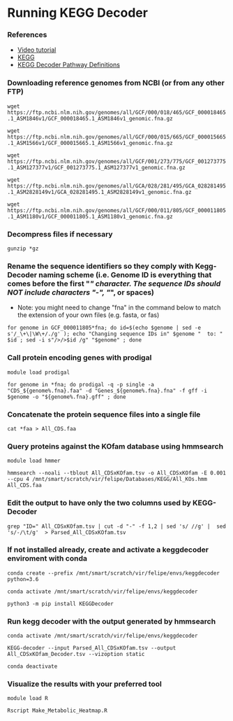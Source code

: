 # Running KEGG Decoder

### References
- [Video tutorial](https://youtu.be/1v4UzjE7K2g?t=962)
- [KEGG](https://www.genome.jp/kegg/)
- [KEGG Decoder Pathway Definitions](https://github.com/bjtully/BioData/blob/master/KEGGDecoder/KOALA_definitions.txt)

### Downloading reference genomes from NCBI (or from any other FTP)
`wget https://ftp.ncbi.nlm.nih.gov/genomes/all/GCF/000/018/465/GCF_000018465.1_ASM1846v1/GCF_000018465.1_ASM1846v1_genomic.fna.gz`

`wget https://ftp.ncbi.nlm.nih.gov/genomes/all/GCF/000/015/665/GCF_000015665.1_ASM1566v1/GCF_000015665.1_ASM1566v1_genomic.fna.gz`

`wget https://ftp.ncbi.nlm.nih.gov/genomes/all/GCF/001/273/775/GCF_001273775.1_ASM127377v1/GCF_001273775.1_ASM127377v1_genomic.fna.gz`

`wget https://ftp.ncbi.nlm.nih.gov/genomes/all/GCA/028/281/495/GCA_028281495.1_ASM2828149v1/GCA_028281495.1_ASM2828149v1_genomic.fna.gz`

`wget https://ftp.ncbi.nlm.nih.gov/genomes/all/GCF/000/011/805/GCF_000011805.1_ASM1180v1/GCF_000011805.1_ASM1180v1_genomic.fna.gz`

### Decompress files if necessary
`gunzip *gz`

### Rename the sequence identifiers so they comply with Kegg-Decoder naming scheme (i.e. Genome ID is everything that comes before the first "_" character. The sequence IDs should NOT include characters "-", "_", or spaces)
- Note: you might need to change "fna" in the command below to match the extension of your own files (e.g. fasta, or fas)
 
`for genome in GCF_000011805*fna; do id=$(echo $genome | sed -e s'/_\+\|\W\+/./g' ); echo "Changing sequence IDs in" $genome "  to: " $id ; sed -i s"/>/>$id /g" "$genome" ; done`

### Call protein encoding genes with prodigal
`module load prodigal`

`for genome in *fna; do prodigal -q -p single -a "CDS_${genome%.fna}.faa" -d "Genes_${genome%.fna}.fna" -f gff -i $genome -o "${genome%.fna}.gff" ; done`

### Concatenate the protein sequence files into a single file

`cat *faa > All_CDS.faa`

### Query proteins against the KOfam database using hmmsearch
`module load hmmer`

`hmmsearch --noali --tblout All_CDSxKOfam.tsv -o All_CDSxKOfam -E 0.001 --cpu 4 /mnt/smart/scratch/vir/felipe/Databases/KEGG/All_KOs.hmm All_CDS.faa`

### Edit the output to have only the two columns used by KEGG-Decoder
`grep "ID=" All_CDSxKOfam.tsv | cut -d "-" -f 1,2 | sed 's/ //g' |  sed 's/-/\t/g'  > Parsed_All_CDSxKOfam.tsv`

### If not installed already, create and activate a keggdecoder enviroment with conda
`conda create --prefix /mnt/smart/scratch/vir/felipe/envs/keggdecoder python=3.6`

`conda activate /mnt/smart/scratch/vir/felipe/envs/keggdecoder`

`python3 -m pip install KEGGDecoder`

### Run kegg decoder with the output generated by hmmsearch
`conda activate /mnt/smart/scratch/vir/felipe/envs/keggdecoder`

`KEGG-decoder --input Parsed_All_CDSxKOfam.tsv --output All_CDSxKOfam_Decoder.tsv --vizoption static`

`conda deactivate`

### Visualize the results with your preferred tool
`module load R`

`Rscript Make_Metabolic_Heatmap.R`